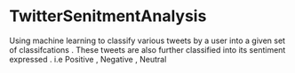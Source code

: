 # TwitterSenitmentAnalysis

Using machine learning to classify various tweets by a user into a given set of classifcations . 
These tweets are also further classified into its sentiment expressed . i.e Positive , Negative , Neutral 
